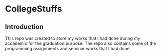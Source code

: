 # CollegeStuffs

## Introduction

This repo was created to store my works that I had done during my accademic for the graduation purpose. 
The repo also contains some of the programming assignments and seminar works that I had done. 
